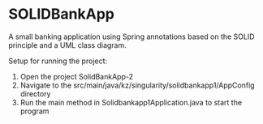# SOLIDBankApp

A small banking application using Spring annotations based on the SOLID principle and a UML class diagram.

Setup for running the project:
1. Open the project SolidBankApp-2
2. Navigate to the src/main/java/kz/singularity/solidbankapp1/AppConfig directory
3. Run the main method in Solidbankapp1Application.java to start the program
